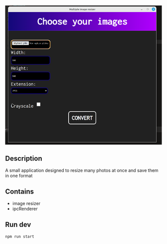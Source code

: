 ![img_2.png](img_2.png)
## Description
A small application designed to resize many photos at once and save them in one format
## Contains
- image resizer
- ipcRenderer

## Run dev
```
npm run start
```


